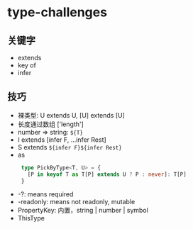 # type-challenges

## 关键字
- extends
- key of
- infer

## 技巧
-  裸类型: U extends U, [U] extends [U] 
-  长度通过数组 ['length'] 
-  number => string: `${T}`
-  I extends [infer F, ...infer Rest]
-  S extends `${infer F}${infer Rest}`
-  as
   ```ts
    type PickByType<T, U> = {
      [P in keyof T as T[P] extends U ? P : never]: T[P]
    }
   ```
-  -?: means required
-  -readonly: means not readonly, mutable
-  PropertyKey: 内置，string | number | symbol
- ThisType